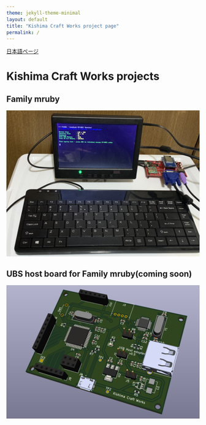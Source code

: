 ```yaml
---
theme: jekyll-theme-minimal
layout: default
title: "Kishima Craft Works project page"
permalink: /
---
```

[日本語ページ](https://kishima.github.io/jp/)

# Kishima Craft Works projects

## Family mruby

<img src="images/demo2.jpg" alt="Family mruby demo">

## UBS host board for Family mruby(coming soon)

<img src="images/usb_host_v01.png" alt="USB host board v0.1">
